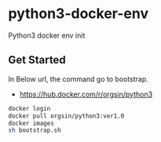 # python3-docker-env
Python3 docker env init

## Get Started
In Below url, the command go to bootstrap. 
* https://hub.docker.com/r/orgsin/python3

``` sh
docker login
docker pull orgsin/python3:ver1.0
docker images
sh bootstrap.sh
```
